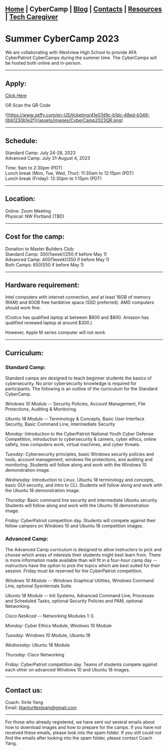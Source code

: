 ## [Home](./index.html) | **CyberCamp** |  [Blog](./blog.html) | [Contacts](./contacts.html) | [Resources](./resources.html) | [Tech Caregiver](./techcg.html)

# Summer CyberCamp 2023

We are collaborating with Westview High School to provide AFA CyberPatriot CyberCamps during the summer time. The CyberCamps will be hosted both online and in-person.

* * *

## Apply:

[Click Here](https://www.zeffy.com/en-US/ticketing/41e07d9c-b1dc-48ed-b349-0bb1230b1e2f)

OR Scan the QR Code

![https://www.zeffy.com/en-US/ticketing/41e07d9c-b1dc-48ed-b349-0bb1230b1e2f](/assets/images/CyberCamp2023QR.png)


* * *

## Schedule:

Standard Camp: July 24-28, 2023\
Advanced Camp: July 31-August 4, 2023

Time: 9am to 2:30pm (PDT)\
Lunch break (Mon, Tue, Wed, Thur): 11:30am to 12:15pm (PDT)\
Lunch break (Friday): 12:30pm to 1:15pm (PDT)

* * *

## Location:

Online: Zoom Meeting\
Physical: NW Portland (TBD)

* * *

## Cost for the camp:

Donation to Master Builders Club:\
Standard Camp: $300 (1 week) ($250 if before May 1)\
Advanced Camp: $400 (1 week) ($350 if before May 1)\
Both Camps: $650 ($550 if before May 1)


* * *

## Hardware requirement:

Intel computers with internet connection, and at least 16GB of memory (RAM) and 60GB free harddrive space (SSD preferred). AMD computers should work fine. 

(Costco has qualified laptop at between $600 and $800. Amazon has qualified renewed laptop at around $300.)

However, Apple M series computer will not work.

* * * 

## Curriculum:

### Standard Camp:

Standard camps are designed to teach beginner students the basics of cybersecurity. No prior cybersecurity knowledge is required for participants. The following is an outline of the curriculum for the Standard CyberCamp.

*Windows 10 Module* -- Security Policies, Account Management, File Protections, Auditing & Monitoring.

*Ubuntu 18 Module* -- Terminology & Concepts, Basic User Interface Security, Basic Command Line, Intermediate Security

*Monday:* Introduction to the CyberPatriot National Youth Cyber Defense Competition, introduction to cybersecurity & careers, cyber ethics, online safety, how computers work, virtual machines, and cyber threats.

*Tuesday:* Cybersecurity principles, basic Windows security policies and tools, account management, windows file protections, and auditing and monitoring. Students will follow along and work with the Windows 10 demonstration image.

*Wednesday:* Introduction to Linux, Ubuntu 18 terminology and concepts, basic GUI security, and intro to CLI. Students will follow along and work with the Ubuntu 18 demonstration image. 

*Thursday:* Basic command line security and intermediate Ubuntu security. Students will follow along and work with the Ubuntu 18  demonstration image.

*Friday:* CyberPatriot competition day. Students will compete against their fellow campers on Windows 10 and Ubuntu 18 competition images. 

### Advanced Camp:

The Advanced Camp curriculum is designed to allow instructors to pick and choose which areas of interests their students might best learn from. There is more information made available than will fit in a four-hour camp day -- instructors have the option to pick the topics which are best suited for their session. Friday must be reserved for the CyberPatriot competition.

*Windows 10 Module* -- Windows Graphical Utilities, Windows Command Line, optional Sysinternals Suite.

*Ubuntu 18 Module* -- Init Systems, Advanced Command Line, Processes and Scheduled Tasks, optional Security Policies and PAM, optional Networking.

*Cisco NetAcad* -- Networking Modules 1-3.

*Monday:* Cyber Ethics Module, Windows 10 Module

*Tuesday:* Windows 10 Module, Ubuntu 18

*Wednesday:* Ubuntu 18 Module 

*Thursday:* Cisco Networking

*Friday:* CyberPatriot competition day. Teams of students compete against each other on advanced Windows 10 and Ubuntu 18 images.

* * *

## Contact us:

Coach: Xinle Yang\
Email: titanturtlesteam@gmail.com

* * *

For those who already registered, we have sent out several emails about how to download images and how to prepare for the camps. If you have not received these emails, please look into the spam folder. If you still could not find the emails after looking into the spam folder, please contact Coach Yang.
